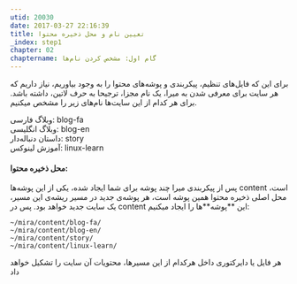 ```yaml
---
utid: 20030
date: 2017-03-27 22:16:39
title: تعیین نام و محل ذخیره محتوا
_index: step1
chapter: 02
chaptername: گام اول: مشخص کردن نام‌ها
---
```

برای این که فایل‌های تنظیم، پیکربندی و پوشه‌های محتوا را به وجود بیاوریم، نیاز داریم که هر سایت برای معرفی شدن به میرا، یک نام مجزا، ترجیحا به حرف لاتین، داشته باشد. برای هر کدام از این سایت‌ها نام‌های زیر را مشخص میکنیم.  

وبلاگ فارسی: blog-fa  
وبلاگ انگلیسی: blog-en  
داستان دنباله‌دار: story  
آموزش لینوکس: linux-learn  


#### محل ذخیره محتوا:
پس از پیکربندی میرا چند پوشه برای شما ایجاد شده، یکی از این پوشه‌ها content است، محل اصلی ذخیره محتوا همین پوشه است، هر پوشه‌ی جدید در مسیر ریشه‌ی این مسیر، یک سایت جدید خواهد بود.
پس در content این **پوشه‌**ها را ایجاد میکنیم:

	~/mira/content/blog-fa/
	~/mira/content/blog-en/
	~/mira/content/story/
	~/mira/content/linux-learn/

هر فایل یا دایرکتوری داخل هرکدام از این مسیرها، محتویات آن سایت را تشکیل خواهد داد
